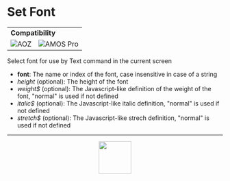 # Set Font
<table><tr><td colspan="3"><b>Compatibility</b></td></tr><tr><td><img src="https://drive.google.com/uc?export=view&id=1NbXQFq8_hw18wZSmQiAaH8PEkx0iN0ue" valign="center" all="AOZ" title="AOZ" /></td><td><img src="https://drive.google.com/uc?export=view&id=1fgABxUMBV1JldXUZcovQuoqBjafQ_Btp" valign="center" all="AMOS Pro" title="AMOS Pro" /></td></tr></table>

Select font for use by Text command in the current screen
- **font**: The name or index of the font, case insensitive in case of a string
- _height_ (optional): The height of the font
- _weight&dollar;_ (optional): The Javascript-like definition of the weight of the font, "normal" is used if not defined
- _italic&dollar;_ (optional): The Javascript-like italic definition, "normal" is used if not defined
- _stretch&dollar;_ (optional): The Javascript-like strech definition, "normal" is used if not defined
---
<p align="center"><img valign="middle" width="76px" src="https://drive.google.com/uc?export=view&id=1c2KO0LJpvMS9X9CAGV6dOfciR7OWhdKA" /></p>